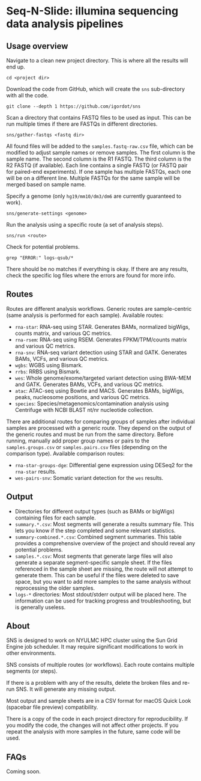 # Seq-N-Slide: illumina sequencing data analysis pipelines

## Usage overview

Navigate to a clean new project directory. This is where all the results will end up.
```
cd <project dir>
```

Download the code from GitHub, which will create the `sns` sub-directory with all the code.
```
git clone --depth 1 https://github.com/igordot/sns
```

Scan a directory that contains FASTQ files to be used as input.
This can be run multiple times if there are FASTQs in different directories.
```
sns/gather-fastqs <fastq dir>
```
All found files will be added to the `samples.fastq-raw.csv` file, which can be modified to adjust sample names or remove samples.
The first column is the sample name.
The second column is the R1 FASTQ.
The third column is the R2 FASTQ (if available).
Each line contains a single FASTQ (or FASTQ pair for paired-end experiments).
If one sample has multiple FASTQs, each one will be on a different line.
Multiple FASTQs for the same sample will be merged based on sample name.

Specify a genome (only `hg19/mm10/dm3/dm6` are currently guaranteed to work).
```
sns/generate-settings <genome>
```

Run the analysis using a specific route (a set of analysis steps).
```
sns/run <route>
```

Check for potential problems.
```
grep "ERROR:" logs-qsub/*
```
There should be no matches if everything is okay.
If there are any results, check the specific log files where the errors are found for more info.

## Routes

Routes are different analysis workflows. Generic routes are sample-centric (same analysis is performed for each sample). Available routes:
* `rna-star`: RNA-seq using STAR. Generates BAMs, normalized bigWigs, counts matrix, and various QC metrics.
* `rna-rsem`: RNA-seq using RSEM. Generates FPKM/TPM/counts matrix and various QC metrics.
* `rna-snv`: RNA-seq variant detection using STAR and GATK. Generates BAMs, VCFs, and various QC metrics.
* `wgbs`: WGBS using Bismark.
* `rrbs`: RRBS using Bismark.
* `wes`: Whole genome/exome/targeted variant detection using BWA-MEM and GATK. Generates BAMs, VCFs, and various QC metrics.
* `atac`: ATAC-seq using Bowtie and MACS. Generates BAMs, bigWigs, peaks, nucleosome positions, and various QC metrics.
* `species`: Species/metagenomics/contamination analysis using Centrifuge with NCBI BLAST nt/nr nucleotide collection.

There are additional routes for comparing groups of samples after individual samples are processed with a generic route.
They depend on the output of the generic routes and must be run from the same directory.
Before running, manually add proper group names or pairs to the `samples.groups.csv` or `samples.pairs.csv` files (depending on the comparison type).
Available comparison routes:
* `rna-star-groups-dge`: Differential gene expression using DESeq2 for the `rna-star` results.
* `wes-pairs-snv`: Somatic variant detection for the `wes` results.

## Output

* Directories for different output types (such as BAMs or bigWigs) containing files for each sample.
* `summary.*.csv`: Most segments will generate a results summary file. This lets you know if the step completed and some relevant statistics.
* `summary-combined.*.csv`: Combined segment summaries. This table provides a comprehensive overview of the project and should reveal any potential problems.
* `samples.*.csv`: Most segments that generate large files will also generate a separate segment-specific sample sheet. If the files referenced in the sample sheet are missing, the route will not attempt to generate them. This can be useful if the files were deleted to save space, but you want to add more samples to the same analysis without reprocessing the older samples.
* `logs-*` directories: Most stdout/stderr output will be placed here. The information can be used for tracking progress and troubleshooting, but is generally useless.

## About

SNS is designed to work on NYULMC HPC cluster using the Sun Grid Engine job scheduler.
It may require significant modifications to work in other environments.

SNS consists of multiple routes (or workflows).
Each route contains multiple segments (or steps).

If there is a problem with any of the results, delete the broken files and re-run SNS.
It will generate any missing output.

Most output and sample sheets are in a CSV format for macOS Quick Look (spacebar file preview) compatibility.

There is a copy of the code in each project directory for reproducibility.
If you modify the code, the changes will not affect other projects.
If you repeat the analysis with more samples in the future, same code will be used.

## FAQs

Coming soon.

